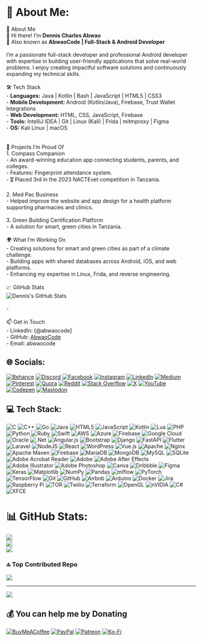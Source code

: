 # 💫 About Me:
🚀 About Me  <br>👋 Hi there! I’m **Dennis Charles Abwao**  <br>🎯 Also known as **AbwaoCode | Full-Stack & Android Developer**  <br><br>I’m a passionate full-stack developer and professional Android developer with expertise in building user-friendly applications that solve real-world problems. I enjoy creating impactful software solutions and continuously expanding my technical skills.<br><br> 🛠️ Tech Stack  <br>- **Languages:** Java | Kotlin | Bash | JavaScript | HTML5 | CSS3  <br>- **Mobile Development:** Android (Kotlin/Java), Firebase, Trust Wallet Integrations  <br>- **Web Development:** HTML, CSS, JavaScript, Firebase  <br>- **Tools:** IntelliJ IDEA | Git | Linux (Kali) | Frida | mitmproxy | Figma  <br>- **OS:** Kali Linux | macOS  <br><br><br> 🌟 Projects I’m Proud Of  <br>1. Compass Companion  <br>   - An award-winning education app connecting students, parents, and colleges.  <br>   - Features: Fingerprint attendance system.  <br>   - 🎖️ Placed 3rd in the 2023 NACTEvet competition in Tanzania.<br><br>2. Med Pac Business  <br>   - Helped improve the website and app design for a health platform supporting pharmacies and clinics.<br><br>3. Green Building Certification Platform  <br>   - A solution for smart, green cities in Tanzania.  <br><br> 🌍 What I’m Working On  <br>- Creating solutions for smart and green cities as part of a climate challenge.  <br>- Building apps with shared databases across Android, iOS, and web platforms.  <br>- Enhancing my expertise in Linux, Frida, and reverse engineering.<br><br> 📈 GitHub Stats  <br>![Dennis's GitHub Stats](https://github-readme-stats.vercel.app/api?username=AbwaoCode&show_icons=true&theme=radical)  <br><br>-<br><br> 📫 Get in Touch  <br>- LinkedIn: [@abwaocode]  <br>- GitHub: [AbwaoCode](https://github.com/AbwaoCode)  <br>- Email: abwaocode


## 🌐 Socials:
[![Behance](https://img.shields.io/badge/Behance-1769ff?logo=behance&logoColor=white)](https://behance.net/@bwaocode ) [![Discord](https://img.shields.io/badge/Discord-%237289DA.svg?logo=discord&logoColor=white)](https://discord.gg/@bwaocode) [![Facebook](https://img.shields.io/badge/Facebook-%231877F2.svg?logo=Facebook&logoColor=white)](https://facebook.com/@bwaocode) [![Instagram](https://img.shields.io/badge/Instagram-%23E4405F.svg?logo=Instagram&logoColor=white)](https://instagram.com/@bwaocode) [![LinkedIn](https://img.shields.io/badge/LinkedIn-%230077B5.svg?logo=linkedin&logoColor=white)](https://linkedin.com/in/@bwaocode) [![Medium](https://img.shields.io/badge/Medium-12100E?logo=medium&logoColor=white)](https://medium.com/@@bwaocode) [![Pinterest](https://img.shields.io/badge/Pinterest-%23E60023.svg?logo=Pinterest&logoColor=white)](https://pinterest.com/@bwaocode) [![Quora](https://img.shields.io/badge/Quora-%23B92B27.svg?logo=Quora&logoColor=white)](https://quora.com/profile/@bwaocode) [![Reddit](https://img.shields.io/badge/Reddit-%23FF4500.svg?logo=Reddit&logoColor=white)](https://reddit.com/user/@bwaocode) [![Stack Overflow](https://img.shields.io/badge/-Stackoverflow-FE7A16?logo=stack-overflow&logoColor=white)](https://stackoverflow.com/users/@bwaocode) [![X](https://img.shields.io/badge/X-black.svg?logo=X&logoColor=white)](https://x.com/@bwaocode) [![YouTube](https://img.shields.io/badge/YouTube-%23FF0000.svg?logo=YouTube&logoColor=white)](https://youtube.com/@@bwaocode) [![Codepen](https://img.shields.io/badge/Codepen-000000?style=for-the-badge&logo=codepen&logoColor=white)](https://codepen.io/@bwaocode) [![Mastodon](https://img.shields.io/badge/-MASTODON-%232B90D9?style=for-the-badge&logo=mastodon&logoColor=white)](https://mastodon.social/@@bwaocode) 

## 💻 Tech Stack:
![C](https://img.shields.io/badge/c-%2300599C.svg?style=plastic&logo=c&logoColor=white) ![C++](https://img.shields.io/badge/c++-%2300599C.svg?style=plastic&logo=c%2B%2B&logoColor=white) ![Go](https://img.shields.io/badge/go-%2300ADD8.svg?style=plastic&logo=go&logoColor=white) ![Java](https://img.shields.io/badge/java-%23ED8B00.svg?style=plastic&logo=openjdk&logoColor=white) ![HTML5](https://img.shields.io/badge/html5-%23E34F26.svg?style=plastic&logo=html5&logoColor=white) ![JavaScript](https://img.shields.io/badge/javascript-%23323330.svg?style=plastic&logo=javascript&logoColor=%23F7DF1E) ![Kotlin](https://img.shields.io/badge/kotlin-%237F52FF.svg?style=plastic&logo=kotlin&logoColor=white) ![Lua](https://img.shields.io/badge/lua-%232C2D72.svg?style=plastic&logo=lua&logoColor=white) ![PHP](https://img.shields.io/badge/php-%23777BB4.svg?style=plastic&logo=php&logoColor=white) ![Python](https://img.shields.io/badge/python-3670A0?style=plastic&logo=python&logoColor=ffdd54) ![Ruby](https://img.shields.io/badge/ruby-%23CC342D.svg?style=plastic&logo=ruby&logoColor=white) ![Swift](https://img.shields.io/badge/swift-F54A2A?style=plastic&logo=swift&logoColor=white) ![AWS](https://img.shields.io/badge/AWS-%23FF9900.svg?style=plastic&logo=amazon-aws&logoColor=white) ![Azure](https://img.shields.io/badge/azure-%230072C6.svg?style=plastic&logo=microsoftazure&logoColor=white) ![Firebase](https://img.shields.io/badge/firebase-%23039BE5.svg?style=plastic&logo=firebase) ![Google Cloud](https://img.shields.io/badge/GoogleCloud-%234285F4.svg?style=plastic&logo=google-cloud&logoColor=white) ![Oracle](https://img.shields.io/badge/Oracle-F80000?style=plastic&logo=oracle&logoColor=white) ![.Net](https://img.shields.io/badge/.NET-5C2D91?style=plastic&logo=.net&logoColor=white) ![Angular.js](https://img.shields.io/badge/angular.js-%23E23237.svg?style=plastic&logo=angularjs&logoColor=white) ![Bootstrap](https://img.shields.io/badge/bootstrap-%238511FA.svg?style=plastic&logo=bootstrap&logoColor=white) ![Django](https://img.shields.io/badge/django-%23092E20.svg?style=plastic&logo=django&logoColor=white) ![FastAPI](https://img.shields.io/badge/FastAPI-005571?style=plastic&logo=fastapi) ![Flutter](https://img.shields.io/badge/Flutter-%2302569B.svg?style=plastic&logo=Flutter&logoColor=white) ![Laravel](https://img.shields.io/badge/laravel-%23FF2D20.svg?style=plastic&logo=laravel&logoColor=white) ![NodeJS](https://img.shields.io/badge/node.js-6DA55F?style=plastic&logo=node.js&logoColor=white) ![React](https://img.shields.io/badge/react-%2320232a.svg?style=plastic&logo=react&logoColor=%2361DAFB) ![WordPress](https://img.shields.io/badge/WordPress-%23117AC9.svg?style=plastic&logo=WordPress&logoColor=white) ![Vue.js](https://img.shields.io/badge/vue.js-%2335495e.svg?style=plastic&logo=vuedotjs&logoColor=%234FC08D) ![Apache](https://img.shields.io/badge/apache-%23D42029.svg?style=plastic&logo=apache&logoColor=white) ![Nginx](https://img.shields.io/badge/nginx-%23009639.svg?style=plastic&logo=nginx&logoColor=white) ![Apache Maven](https://img.shields.io/badge/Apache%20Maven-C71A36?style=plastic&logo=Apache%20Maven&logoColor=white) ![Firebase](https://img.shields.io/badge/firebase-a08021?style=plastic&logo=firebase&logoColor=ffcd34) ![MariaDB](https://img.shields.io/badge/MariaDB-003545?style=plastic&logo=mariadb&logoColor=white) ![MongoDB](https://img.shields.io/badge/MongoDB-%234ea94b.svg?style=plastic&logo=mongodb&logoColor=white) ![MySQL](https://img.shields.io/badge/mysql-4479A1.svg?style=plastic&logo=mysql&logoColor=white) ![SQLite](https://img.shields.io/badge/sqlite-%2307405e.svg?style=plastic&logo=sqlite&logoColor=white) ![Adobe Acrobat Reader](https://img.shields.io/badge/Adobe%20Acrobat%20Reader-EC1C24.svg?style=plastic&logo=Adobe%20Acrobat%20Reader&logoColor=white) ![Adobe](https://img.shields.io/badge/adobe-%23FF0000.svg?style=plastic&logo=adobe&logoColor=white) ![Adobe After Effects](https://img.shields.io/badge/Adobe%20After%20Effects-9999FF.svg?style=plastic&logo=Adobe%20After%20Effects&logoColor=white) ![Adobe Illustrator](https://img.shields.io/badge/adobe%20illustrator-%23FF9A00.svg?style=plastic&logo=adobe%20illustrator&logoColor=white) ![Adobe Photoshop](https://img.shields.io/badge/adobe%20photoshop-%2331A8FF.svg?style=plastic&logo=adobe%20photoshop&logoColor=white) ![Canva](https://img.shields.io/badge/Canva-%2300C4CC.svg?style=plastic&logo=Canva&logoColor=white) ![Dribbble](https://img.shields.io/badge/Dribbble-EA4C89?style=plastic&logo=dribbble&logoColor=white) ![Figma](https://img.shields.io/badge/figma-%23F24E1E.svg?style=plastic&logo=figma&logoColor=white) ![Keras](https://img.shields.io/badge/Keras-%23D00000.svg?style=plastic&logo=Keras&logoColor=white) ![Matplotlib](https://img.shields.io/badge/Matplotlib-%23ffffff.svg?style=plastic&logo=Matplotlib&logoColor=black) ![NumPy](https://img.shields.io/badge/numpy-%23013243.svg?style=plastic&logo=numpy&logoColor=white) ![Pandas](https://img.shields.io/badge/pandas-%23150458.svg?style=plastic&logo=pandas&logoColor=white) ![mlflow](https://img.shields.io/badge/mlflow-%23d9ead3.svg?style=plastic&logo=numpy&logoColor=blue) ![PyTorch](https://img.shields.io/badge/PyTorch-%23EE4C2C.svg?style=plastic&logo=PyTorch&logoColor=white) ![TensorFlow](https://img.shields.io/badge/TensorFlow-%23FF6F00.svg?style=plastic&logo=TensorFlow&logoColor=white) ![Git](https://img.shields.io/badge/git-%23F05033.svg?style=plastic&logo=git&logoColor=white) ![GitHub](https://img.shields.io/badge/github-%23121011.svg?style=plastic&logo=github&logoColor=white) ![Airbnb](https://img.shields.io/badge/Airbnb-%23ff5a5f.svg?style=plastic&logo=Airbnb&logoColor=white) ![Arduino](https://img.shields.io/badge/-Arduino-00979D?style=plastic&logo=Arduino&logoColor=white) ![Docker](https://img.shields.io/badge/docker-%230db7ed.svg?style=plastic&logo=docker&logoColor=white) ![Jira](https://img.shields.io/badge/jira-%230A0FFF.svg?style=plastic&logo=jira&logoColor=white) ![Raspberry Pi](https://img.shields.io/badge/-Raspberry_Pi-C51A4A?style=plastic&logo=Raspberry-Pi) ![TOR](https://img.shields.io/badge/tor-%237E4798.svg?style=plastic&logo=tor-project&logoColor=white) ![Twilio](https://img.shields.io/badge/Twilio-F22F46?style=plastic&logo=Twilio&logoColor=white) ![Terraform](https://img.shields.io/badge/terraform-%235835CC.svg?style=plastic&logo=terraform&logoColor=white) ![OpenGL](https://img.shields.io/badge/OpenGL-white?logo=OpenGL&style=plastic) ![nVIDIA](https://img.shields.io/badge/nVIDIA-%2376B900.svg?style=plastic&logo=nVIDIA&logoColor=white) ![C#](https://img.shields.io/badge/c%23-%23239120.svg?style=plastic&logo=csharp&logoColor=white) ![XFCE](https://img.shields.io/badge/XFCE-%232284F2.svg?style=plastic&logo=xfce&logoColor=white)
# 📊 GitHub Stats:
![](https://github-readme-stats.vercel.app/api?username=abwaocode&theme=dark&hide_border=false&include_all_commits=false&count_private=false)<br/>
![](https://github-readme-streak-stats.herokuapp.com/?user=abwaocode&theme=dark&hide_border=false)<br/>
![](https://github-readme-stats.vercel.app/api/top-langs/?username=abwaocode&theme=dark&hide_border=false&include_all_commits=false&count_private=false&layout=compact)

### 🔝 Top Contributed Repo
![](https://github-contributor-stats.vercel.app/api?username=abwaocode&limit=5&theme=dark&combine_all_yearly_contributions=true)

---
[![](https://visitcount.itsvg.in/api?id=abwaocode&icon=0&color=1)](https://visitcount.itsvg.in)

  ## 💰 You can help me by Donating
  [![BuyMeACoffee](https://img.shields.io/badge/Buy%20Me%20a%20Coffee-ffdd00?style=for-the-badge&logo=buy-me-a-coffee&logoColor=black)](https://buymeacoffee.com/@bwaocode) [![PayPal](https://img.shields.io/badge/PayPal-00457C?style=for-the-badge&logo=paypal&logoColor=white)](https://paypal.me/@bwaocode) [![Patreon](https://img.shields.io/badge/Patreon-F96854?style=for-the-badge&logo=patreon&logoColor=white)](https://patreon.com/@bwaocode) [![Ko-Fi](https://img.shields.io/badge/Ko--fi-F16061?style=for-the-badge&logo=ko-fi&logoColor=white)](https://ko-fi.com/@bwaocode)

